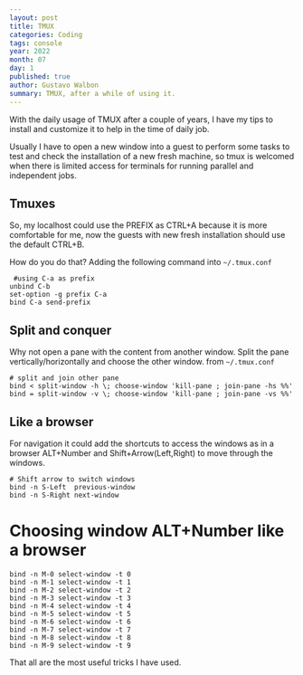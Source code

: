 ```yaml
---
layout: post
title: TMUX
categories: Coding
tags: console
year: 2022
month: 07
day: 1
published: true
author: Gustavo Walbon
summary: TMUX, after a while of using it.
---
```


With the daily usage of TMUX after a couple of years, I have my tips to install and customize it to help in the time of daily job.

Usually I have to open a new window into a guest to perform some tasks to test and check the installation of a new fresh machine, so tmux is welcomed when there is limited access for terminals for running parallel and independent jobs.

## Tmuxes
So, my localhost could use the PREFIX as CTRL+A because it is more comfortable for me, now the guests with new fresh installation should use the default CTRL+B.

How do you do that? Adding the following command into `~/.tmux.conf`
```
 #using C-a as prefix 
unbind C-b
set-option -g prefix C-a                                                                                      bind C-a send-prefix
``` 
## Split and conquer
Why not open a pane with the content from another window. Split the pane vertically/horizontally and choose the other window.
from `~/.tmux.conf`
```
# split and join other pane
bind < split-window -h \; choose-window 'kill-pane ; join-pane -hs %%'
bind = split-window -v \; choose-window 'kill-pane ; join-pane -vs %%'
```
## Like a browser
For navigation it could add the shortcuts to access the windows as in a browser ALT+Number and Shift+Arrow(Left,Right) to move through the windows.
```
# Shift arrow to switch windows
bind -n S-Left  previous-window
bind -n S-Right next-window
```
# Choosing window ALT+Number like a browser


```
bind -n M-0 select-window -t 0
bind -n M-1 select-window -t 1
bind -n M-2 select-window -t 2
bind -n M-3 select-window -t 3
bind -n M-4 select-window -t 4
bind -n M-5 select-window -t 5
bind -n M-6 select-window -t 6
bind -n M-7 select-window -t 7
bind -n M-8 select-window -t 8
bind -n M-9 select-window -t 9
``` 

That all are the most useful tricks I have used.




